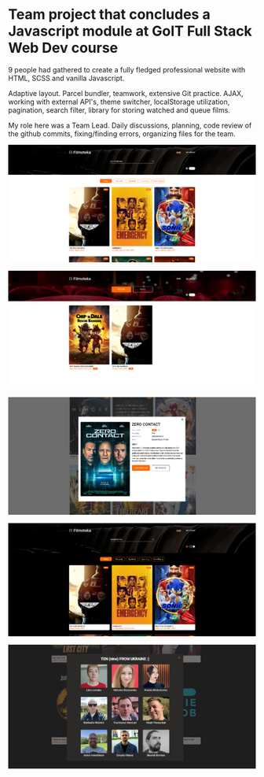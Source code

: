 # Team project that concludes a Javascript module at GoIT Full Stack Web Dev course

9 people had gathered to create a fully fledged professional website with HTML, SCSS and vanilla
Javascript.

Adaptive layout. Parcel bundler, teamwork, extensive Git practice. AJAX, working with external
API's, theme switcher, localStorage utilization, pagination, search filter, library for storing
watched and queue films.

My role here was a Team Lead. Daily discussions, planning, code review of the github commits,
fixing/finding errors, organizing files for the team.

![WebStudio HTML + CSS final project. Presentation](./src/images/presentation/filmoteka01.png)

![WebStudio HTML + CSS final project. Presentation](./src/images/presentation/filmoteka02.png)

![WebStudio HTML + CSS final project. Presentation](./src/images/presentation/filmoteka03.png)

![WebStudio HTML + CSS final project. Presentation](./src/images/presentation/filmoteka04.png)

![WebStudio HTML + CSS final project. Presentation](./src/images/presentation/filmoteka05.png)
